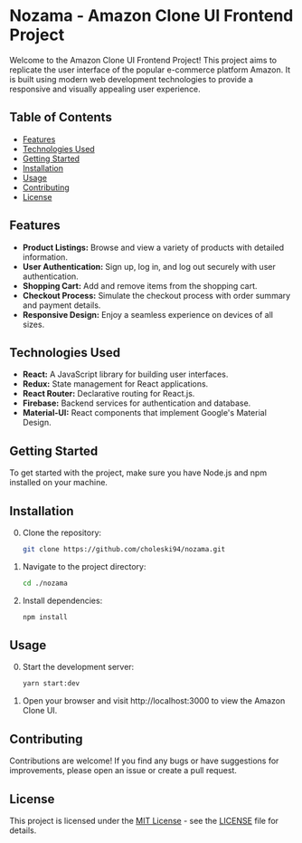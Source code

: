 # Nozama - Amazon Clone UI Frontend Project

Welcome to the Amazon Clone UI Frontend Project! This project aims to replicate the user interface of the popular e-commerce platform Amazon. It is built using modern web development technologies to provide a responsive and visually appealing user experience.

## Table of Contents
- [Features](#features)
- [Technologies Used](#technologies-used)
- [Getting Started](#getting-started)
- [Installation](#installation)
- [Usage](#usage)
- [Contributing](#contributing)
- [License](#license)

## Features
- **Product Listings:** Browse and view a variety of products with detailed information.
- **User Authentication:** Sign up, log in, and log out securely with user authentication.
- **Shopping Cart:** Add and remove items from the shopping cart.
- **Checkout Process:** Simulate the checkout process with order summary and payment details.
- **Responsive Design:** Enjoy a seamless experience on devices of all sizes.

## Technologies Used
- **React:** A JavaScript library for building user interfaces.
- **Redux:** State management for React applications.
- **React Router:** Declarative routing for React.js.
- **Firebase:** Backend services for authentication and database.
- **Material-UI:** React components that implement Google's Material Design.

## Getting Started
To get started with the project, make sure you have Node.js and npm installed on your machine.

## Installation
0. Clone the repository:
   ```bash
   git clone https://github.com/choleski94/nozama.git
   ```
1. Navigate to the project directory:
   ```bash
   cd ./nozama
   ```
2. Install dependencies:
   ```bash
   npm install
   ```

## Usage
0. Start the development server:
   ```bash
   yarn start:dev
   ```
1. Open your browser and visit http://localhost:3000 to view the Amazon Clone UI.

## Contributing

Contributions are welcome! If you find any bugs or have suggestions for improvements, please open an issue or create a pull request.

## License

This project is licensed under the [MIT License](LICENSE) - see the [LICENSE](LICENSE) file for details.
